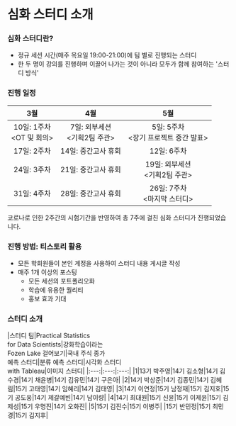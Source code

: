 # 심화 스터디 소개

### 심화 스터디란?
* 정규 세션 시간(매주 목요일 19:00-21:00)에 팀 별로 진행되는 스터디
* 한 두 명이 강의를 진행하며 이끌어 나가는 것이 아니라 모두가 함께 참여하는 '스터디 방식'

### 진행 일정
|3월|4월|5월|
|:---:|:---:|:---:|
|10일: 1주차 </br> <OT 및 회의>|7일: 외부세션 </br> <기획2팀 주관>|5일: 5주차 </br> <장기 프로젝트 중간 발표>|
|17일: 2주차|14일: 중간고사 휴회|12일: 6주차|
|24일: 3주차|21일: 중간고사 휴회|19일: 외부세션 </br> <기획2팀 주관>|
|31일: 4주차|28일: 중간고사 휴회|26일: 7주차 </br> <마지막 스터디>|

코로나로 인한 2주간의 시험기간을 반영하여 총 7주에 걸친 심화 스터디가 진행되었습니다.

### 진행 방법: 티스토리 활용
* 모든 학회원들이 본인 계정을 사용하여 스터디 내용 게시글 작성
* 매주 1개 이상의 포스팅
  - 모든 세션의 포트폴리오화
  - 학습에 유용한 퀄리티
  - 홍보 효과 기대

### 스터디 소개
|스터디 팀|Practical Statistics </br> for Data Scientists|강화학습이라는 </br> Fozen Lake 걸어보기|국내 주식 종가 </br> 예측 스터디|분류 예측 스터디|시각화 스터디 </br> with Tableau|이미지 스터디|
|:---:|:---:|:---:|
|1|13기 박주영|14기 김소형|14기 김수경|14기 채윤병|14기 김유민|14기 구은아|
|2|14기 박상준|14기 김종민|14기 김혜림|15기 고태영|14기 임혜리|14기 김태영|
|3|14기 이연정|15기 남정재|15기 김지호|15기 공도웅|14기 제갈예빈|14기 남이량|
|4|14기 최대원|15기 신윤|15기 이제윤|15기 김제성|15기 우명진|14기 오화진|
|5|15기 김진수|15기 이병주| |15기 반민정|15기 최민경|15기 김지후|

